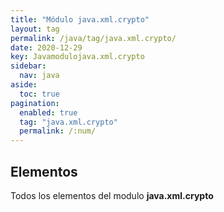 ```yaml
---
title: "Módulo java.xml.crypto"
layout: tag
permalink: /java/tag/java.xml.crypto/
date: 2020-12-29
key: Javamodulojava.xml.crypto
sidebar: 
  nav: java
aside: 
  toc: true
pagination: 
  enabled: true
  tag: "java.xml.crypto"
  permalink: /:num/
---
```


<h2>Elementos</h2>
Todos los elementos del modulo <strong>java.xml.crypto</strong>
